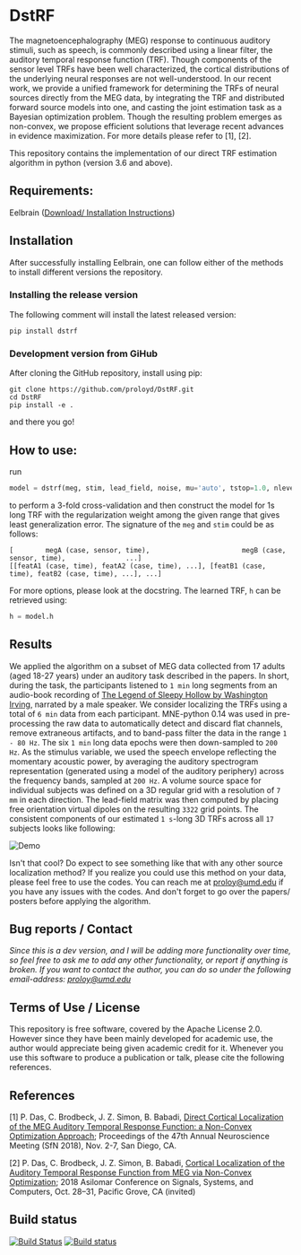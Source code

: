 # DstRF   
The magnetoencephalography (MEG) response to continuous auditory stimuli, such as speech, is commonly described using a linear filter, the auditory temporal response function (TRF). Though components of the sensor level TRFs have been well characterized, the cortical distributions of  the underlying neural responses are not well-understood. In our recent work, we provide a unified framework for determining the TRFs of neural sources directly from the MEG data, by integrating the TRF and distributed forward  source models into one, and casting the joint estimation task as a Bayesian optimization problem. Though the resulting  problem emerges as non-convex, we propose efficient solutions that leverage recent advances in evidence maximization. For more details please refer to [1], [2].

This repository contains the implementation of our direct TRF estimation algorithm in python (version 3.6 and above). 

## Requirements:
Eelbrain ([Download/ Installation Instructions](https://github.com/christianbrodbeck/Eelbrain/wiki/Installing#release))

## Installation
After successfully installing Eelbrain, one can follow either of the methods to install different versions the repository.   

### Installing the release version
The following comment will install the latest released version:
```commandline
pip install dstrf
```

### Development version from GiHub
After cloning the GitHub repository, install using pip: 

```commandline
git clone https://github.com/proloyd/DstRF.git
cd DstRF
pip install -e .
```
and there you go!

## How to use:
run
```python
model = dstrf(meg, stim, lead_field, noise, mu='auto', tstop=1.0, nlevels=2, n_splits=3, normalize='l1')
```
to perform a 3-fold cross-validation and then construct the model for 1s long TRF with the regularization weight among the given range that gives least generalization error. The signature of the ``meg`` and ``stim`` could be as follows:

    [        megA (case, sensor, time),                       megB (case, sensor, time),               ...]
    [[featA1 (case, time), featA2 (case, time), ...], [featB1 (case, time), featB2 (case, time), ...], ...]

For more options, please look at the docstring. The learned TRF, `h` can be retrieved using:
```python
h = model.h
```

## Results
We applied the algorithm on a subset of MEG data collected from 17 adults (aged 18-27 years) under an auditory task described in the papers. In short, during the task, the participants listened to `1 min` long segments from an audio-book recording of [The Legend of Sleepy Hollow by Washington Irving](https://librivox.org/the-legend-of-sleepy-hollow-by-washington-irving/), narrated by a male speaker. We consider localizing the TRFs using a total of `6 min` data from each participant. MNE-python 0.14 was used in pre-processing the raw data to automatically detect and discard flat channels, remove  extraneous artifacts, and to band-pass filter the data in the range `1 - 80 Hz`. The six `1 min` long data epochs were then down-sampled to `200 Hz`. As the stimulus variable, we used the speech envelope reflecting the momentary acoustic power, by averaging the auditory spectrogram representation (generated using a model of the 
auditory periphery) across the frequency bands, sampled at `200 Hz`.  A volume source space for individual subjects was defined on a 3D regular grid with a resolution of `7 mm` in each direction. The lead-field matrix was then computed by placing free orientation virtual dipoles on the resulting `3322` grid points. The consistent components of our estimated `1 s`-long 3D TRFs across all `17` subjects looks like following:

![Demo](https://user-images.githubusercontent.com/28169943/49410670-bf51c500-f733-11e8-9894-43880aa8d49e.gif)

Isn't that cool? Do expect to see something like that with any other source localization method? If you realize you could use this method on your data, please feel free to use the codes. You can reach me at proloy@umd.edu if you have any issues with the codes. And don't forget to go over the papers/ posters before applying the algorithm. 

## Bug reports / Contact
*Since this is a dev version, and I will be adding more functionality over time, so feel free to ask me to add any other functionality, or report if anything is broken.
If you want to contact the author, you can do so under the following email-address: proloy@umd.edu*

Terms of Use / License
----------------------
This repository is free software, covered by the Apache License 2.0. However since they have been mainly developed for academic use, the author would appreciate being given academic credit for it. 
Whenever you use this software to produce a publication or talk, please cite the following references.

## References
[1] P. Das, C. Brodbeck, J. Z. Simon, B. Babadi, [Direct Cortical Localization of the MEG Auditory Temporal Response 
Function: a Non-Convex Optimization Approach](https://isr.umd.edu/Labs/CSSL/simonlab/pubs/SFN2018.pdf); Proceedings 
of the 47th Annual Neuroscience Meeting (SfN 2018), Nov. 2-7, San Diego, CA.

[2] P. Das, C. Brodbeck, J. Z. Simon, B. Babadi, [Cortical Localization of the Auditory Temporal Response Function from 
MEG via Non-Convex Optimization](https://isr.umd.edu/Labs/CSSL/simonlab/pubs/Asilomar2018.pdf); 2018 Asilomar Conference
 on Signals, Systems, and Computers, Oct. 28–31, Pacific Grove, CA (invited)

## Build status

[![Build Status](https://travis-ci.org/proloyd/DstRF.svg?branch=master)](https://travis-ci.org/)
[![Build status](https://ci.appveyor.com/api/projects/status/adl418pnhugm59br/branch/master?svg=true)](https://ci.appveyor.com/project/proloyd/dstrf/branch/master)
